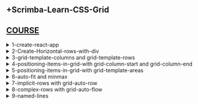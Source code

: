## +Scrimba-Learn-CSS-Grid

## [COURSE](https://v2.scrimba.com/learn-css-grid-c02k)

<details>
<summary>1-create-react-app </summary>

# 1-create-react-app

```x
npm create-react-app my_app
```

```x
cd my_app
npm start
```

<img width="1281" alt="image" src="https://github.com/user-attachments/assets/c718243d-894f-414d-b5eb-af5d89cfca48">
<img width="1382" alt="image" src="https://github.com/user-attachments/assets/7cab9921-3406-438d-a6ac-c441e888a018">
<img width="1382" alt="image" src="https://github.com/user-attachments/assets/59b0798c-3c88-4e32-ab74-006a0b013d84">
<img width="1382" alt="image" src="https://github.com/user-attachments/assets/eb9cd127-2cea-49ae-ae76-84190ddde29c">
<img width="1382" alt="image" src="https://github.com/user-attachments/assets/f8ca50dc-a2d9-4b85-a446-a4933af419cd">

</details>

<details>
<summary>2-Create-Horizontal-rows-with-div </summary>

# 2-Create-Horizontal-rows-with-div

### github_projects/project-css-grid-flex/my_app/src/App.js:

```js
import "./App.css";
import Grid from "./components/Grid/Grid";

function App() {
  return (
    <div className="App">
      <Grid />
    </div>
  );
}

export default App;

```

### github_projects/project-css-grid-flex/my_app/src/components/Grid/Grid.jsx:

```jsx
import React from "react";
import "./GridStyles.css";

const Grid = () => {
  return (
    <section className="container">
      <div>1</div>
      <div>2</div>
      <div>3</div>
      <div>4</div>
      <div>5</div>
      <div>6</div>
    </section>
  );
};

export default Grid;

```

### github_projects/project-css-grid-flex/my_app/src/App.css:

```css
html,
body {
  margin: 5px;
  background-color: #ffeead;
  overflow: hidden;
}
```

### github_projects/project-css-grid-flex/my_app/src/components/Grid/GridStyles.css:

```css
.container>div {
    display: flex;
    justify-content: center;
    align-items: center;
    font-size: 2em;
    color: #ffeead;
    background-color: #ffeead;
}

.container>div:nth-child(1n) {
    background-color: #96ceb4;
}

.container>div:nth-child(3n) {
    background-color: #88d8b0;
}

.container>div:nth-child(2n) {
    background-color: #ff6f69;
}

.container>div:nth-child(4n) {
    background-color: #ffcc5c;
}
```

<img width="1332" alt="image" src="https://github.com/user-attachments/assets/a1d5c17d-567c-4eae-95bf-262fa5158186">
<img width="1382" alt="image" src="https://github.com/user-attachments/assets/5ec965ef-d23d-4679-8348-9924c0ff9bbb">
<img width="1382" alt="image" src="https://github.com/user-attachments/assets/87c3e0a9-d974-4cbb-adcf-0cfff44d6c32">
<img width="1382" alt="image" src="https://github.com/user-attachments/assets/09d4ba04-cb82-4e39-8d70-eb44ae2bbeea">
<img width="1382" alt="image" src="https://github.com/user-attachments/assets/5c4c648f-25c9-48be-877e-9e9f599f8030">

</details>

<details>
<summary>3-grid-template-columns and grid-template-rows </summary>

# 3-grid-template-columns and grid-template-rows

### github_projects/project-css-grid-flex/my_app/src/components/Grid/GridStyles.css:

```css
.container>div {
    display: flex;
    justify-content: center;
    align-items: center;
    font-size: 2em;
    color: #ffeead;
    background-color: #ffeead;
}

.container {
    display: grid;
    grid-gap: 5px;
    grid-template-columns: 100px auto 100px;
    grid-template-rows: 40px 40px;
}

.container>div:nth-child(1n) {
    background-color: #96ceb4;
}

.container>div:nth-child(3n) {
    background-color: #88d8b0;
}

.container>div:nth-child(2n) {
    background-color: #ff6f69;
}

.container>div:nth-child(4n) {
    background-color: #ffcc5c;
}
```

<img width="1332" alt="image" src="https://github.com/user-attachments/assets/6335bdc3-fd6b-4f22-b464-e70e26e6168f">

### github_projects/project-css-grid-flex/my_app/src/components/Grid/GridStyles.css:

```css
.container {
    display: grid;
    grid-gap: 5px;
    grid-template-columns: 1fr 1fr 1fr 1fr;
    grid-template-rows: 1fr 1fr;
}

```

```css
.container {
    display: grid;
    grid-gap: 5px;
    grid-template-columns: repeat(4, 1fr);
    grid-template-rows: repeat(2, 1fr);
}

```

```css
.container {
    display: grid;
    grid-gap: 5px;
    grid-template: repeat(2, 1fr) / repeat(4, 1fr);
}
```

<img width="1332" alt="image" src="https://github.com/user-attachments/assets/769e0c82-7a0f-46af-a136-126f109a8b93">

</details>

<details>
<summary>4-positioning-items-in-grid-with grid-column-start and grid-column-end </summary>

# 4-positioning-items-in-grid-with grid-column-start and grid-column-end

### github_projects/project-css-grid-flex/my_app/src/components/Grid/Grid.jsx:

```css
import React from "react";
import "./GridStyles.css";

const Grid = () => {
  return (
    <section className="container">
      <div className="header">HEADER</div>
      <div className="menu">MENU</div>
      <div className="content">CONTENT</div>
      <div className="footer">FOOTER</div>
    </section>
  );
};

export default Grid;
```

### github_projects/project-css-grid-flex/my_app/src/components/Grid/GridStyles.css:

```css
.container>div {
    display: flex;
    justify-content: center;
    align-items: center;
    font-size: 2em;
    color: #ffeead;
    background-color: #ffeead;
}

.container {
    display: grid;
    grid-gap: 5px;
    grid-template-columns: repeat(2, 1fr);
    grid-template-rows: 40px 200px 40px;
}

.header {}

.menu {}

.content {}

.footer {}

.container>div:nth-child(1n) {
    background-color: #96ceb4;
}

.container>div:nth-child(3n) {
    background-color: #88d8b0;
}

.container>div:nth-child(2n) {
    background-color: #ff6f69;
}

.container>div:nth-child(4n) {
    background-color: #ffcc5c;
}
```

<img width="1332" alt="image" src="https://github.com/user-attachments/assets/68c2918b-fbda-4681-8eea-8235b1f98c64">

### github_projects/project-css-grid-flex/my_app/src/components/Grid/GridStyles.css:

```css
.container>div {
    display: flex;
    justify-content: center;
    align-items: center;
    font-size: 2em;
    color: #ffeead;
    background-color: #ffeead;
}

.container {
    display: grid;
    grid-gap: 5px;
    grid-template-columns: repeat(12, 1fr);
    grid-template-rows: 40px 200px 40px;
}

.header {
    grid-column-start: 1;
    grid-column-end: 13;
}

.menu {
    grid-column-start: 1;
    grid-column-end: 2;
}

.content {
    grid-column-start: 2;
    grid-column-end: 13;
}

.footer {
    grid-column-start: 1;
    grid-column-end: 13;
}

.container>div:nth-child(1n) {
    background-color: #96ceb4;
}

.container>div:nth-child(3n) {
    background-color: #88d8b0;
}

.container>div:nth-child(2n) {
    background-color: #ff6f69;
}

.container>div:nth-child(4n) {
    background-color: #ffcc5c;
}
```

```css
.header {
    grid-column: 1 / 13;
}

.menu {
    grid-column: 1 / 2;
}

.content {
    grid-column: 2 / 13;
}

.footer {
    grid-column: 1 / 13;
}
```

```css
.header {
    grid-column: 1 / -1;
}

.menu {
    grid-column: 1 / 2;
}

.content {
    grid-column: 2 / -1;
}

.footer {
    grid-column: 1 / -1;
}

```

```css
.header {
    grid-column: 1 / span 12;
}

.menu {
    grid-column: 1 / span 1;
}

.content {
    grid-column: 2 / span 11;
}

.footer {
    grid-column: 1 / span 12;
}
```

<img width="1332" alt="image" src="https://github.com/user-attachments/assets/4356538c-947f-4da8-8028-23373ea3f1cc">

### github_projects/project-css-grid-flex/my_app/src/components/Grid/GridStyles.css:

```css
.container {
    display: grid;
    grid-gap: 5px;
    grid-template-columns: repeat(12, 1fr);
    grid-template-rows: 40px 200px 40px;
}

.header {
    grid-column: 2 / -1;
}

.menu {
    grid-column: 1 / span 1;
    grid-row: 1 / span 2;
}

.content {
    grid-column: 2 / -1;
}

.footer {
    grid-column: 1 / -1;
}
```

<img width="1377" alt="image" src="https://github.com/user-attachments/assets/0577dbe5-71b1-430c-a258-2d4de33a122f">
<img width="1385" alt="image" src="https://github.com/user-attachments/assets/ab4c4d9e-83d4-4353-8d3c-3f893ebd258f">
<img width="1385" alt="image" src="https://github.com/user-attachments/assets/f33a89fc-832d-4ef5-b0e4-e1159d9c117a">

</details>

<details>
<summary>5-positioning-items-in-grid-with grid-template-areas </summary>

# 5-positioning-items-in-grid-with grid-template-areas

### github_projects/project-css-grid-flex/my_app/src/components/Grid/Grid.jsx:

```jsx
import React from "react";
import "./GridStyles.css";

const Grid = () => {
  return (
    <section className="container">
      <div className="header">HEADER</div>
      <div className="menu">MENU</div>
      <div className="content">CONTENT</div>
      <div className="footer">FOOTER</div>
    </section>
  );
};

export default Grid;

```

### github_projects/project-css-grid-flex/my_app/src/App.css:

```css
html,
body {
  overflow: hidden;
  box-sizing: border-box;
  height: 100vh;
  padding: 10px;
  background-color: #ffeead;
}
```

### github_projects/project-css-grid-flex/my_app/src/components/Grid/GridStyles.css:

```css
.container>div {
    display: flex;
    justify-content: center;
    align-items: center;
    font-size: 2em;
    color: #ffeead;
    background-color: #ffeead;
}

.container {
    overflow: hidden;
    min-height: 95vh;
    display: grid;
    grid-gap: 5px;
    grid-template-columns: repeat(12, 1fr);
    grid-template-rows: 40px auto 40px;
    grid-template-areas:
        ". h h h h h h h h h h h"
        "m c c c c c c c c c c c"
        "m f f f f f f f f f f f";
}

.header {
    grid-area: h;
}

.menu {
    grid-area: m;
}

.content {
    grid-area: c;
}

.footer {
    grid-area: f;
}

.container>div:nth-child(1n) {
    background-color: #96ceb4;
}

.container>div:nth-child(3n) {
    background-color: #88d8b0;
}

.container>div:nth-child(2n) {
    background-color: #ff6f69;
}

.container>div:nth-child(4n) {
    background-color: #ffcc5c;
}
```

<img width="1149" alt="image" src="https://github.com/user-attachments/assets/dc2121e8-4433-49b3-89e6-d83093cf5142">
<img width="1385" alt="image" src="https://github.com/user-attachments/assets/0ccccd00-7641-4200-bc87-a38b357653ad">
<img width="1385" alt="image" src="https://github.com/user-attachments/assets/cae960ce-52df-4672-9799-3160f9584fb1">

</details>

<details>
<summary>6-auto-fit and minmax </summary>

# 6-auto-fit and minmax 

### github_projects/project-css-grid-flex/my_app/src/components/Grid/Grid.jsx:

```jsx
import React from "react";
import "./GridStyles.css";

const Grid = () => {
  return (
    <section className="container">
      <div>1</div>
      <div>2</div>
      <div>3</div>
      <div>4</div>
      <div>5</div>
      <div>6</div>
      <div>7</div>
      <div>8</div>
      <div>9</div>
      <div>10</div>
      <div>11</div>
      <div>12</div>
    </section>
  );
};

export default Grid;

```

### github_projects/project-css-grid-flex/my_app/src/App.css:

```css
html,
body {
  overflow: hidden;
  box-sizing: border-box;
  background-color: #ffeead;
  margin: 10px;
}
```

### github_projects/project-css-grid-flex/my_app/src/components/Grid/GridStyles.css:

```css
.container>div {
    display: flex;
    justify-content: center;
    align-items: center;
    font-size: 2em;
    color: #ffeead;
}

.container {
    display: grid;
    grid-gap: 5px;
    grid-template-columns: repeat(auto-fit, minmax(200px, 1fr));
    grid-template-rows: repeat(12, 200px);
}

.container>div:nth-child(1n) {
    background-color: #96ceb4;
}

.container>div:nth-child(3n) {
    background-color: #88d8b0;
}

.container>div:nth-child(2n) {
    background-color: #ff6f69;
}

.container>div:nth-child(4n) {
    background-color: #ffcc5c;
}
```

![image](https://github.com/user-attachments/assets/280f31eb-c11c-4bc1-80fc-62a3396b221e)

<img width="1341" alt="image" src="https://github.com/user-attachments/assets/465f8811-7ede-4ef2-9315-7dd720ffe84e">
<img width="1385" alt="image" src="https://github.com/user-attachments/assets/1c5e0f57-da29-47cf-abb2-768718464f10">
<img width="1341" alt="image" src="https://github.com/user-attachments/assets/61859dee-baee-42fe-896f-2d44248aea9b">

</details>

<details>
<summary>7-implicit-rows with grid-auto-row </summary>

# 7-implicit-rows with grid-auto-row 

### github_projects/project-css-grid-flex/my_app/src/components/Grid/Grid.jsx:

```jsx
import React from "react";
import "./GridStyles.css";

const Grid = () => {
  return (
    <section className="container">
      <div>1</div>
      <div>2</div>
      <div>3</div>
      <div>4</div>
      <div>5</div>
      <div>6</div>
      <div>7</div>
      <div>8</div>
      <div>9</div>
      <div>10</div>
      <div>11</div>
      <div>12</div>
    </section>
  );
};

export default Grid;

```

### github_projects/project-css-grid-flex/my_app/src/App.css:

```css
html,
body {
  overflow: hidden;
  box-sizing: border-box;
  background-color: #ffeead;
  margin: 10px;
}
```

### github_projects/project-css-grid-flex/my_app/src/components/Grid/GridStyles.css:

```css
.container>div {
    display: flex;
    justify-content: center;
    align-items: center;
    font-size: 2em;
    color: #ffeead;
}

.container {
    display: grid;
    grid-gap: 5px;
    grid-template-columns: repeat(auto-fit, minmax(200px, 1fr));
    /* grid-template-rows: repeat(12, 200px); */
    grid-auto-rows: 300px;
}

.container>div:nth-child(1n) {
    background-color: #96ceb4;
}

.container>div:nth-child(3n) {
    background-color: #88d8b0;
}

.container>div:nth-child(2n) {
    background-color: #ff6f69;
}

.container>div:nth-child(4n) {
    background-color: #ffcc5c;
}
```

![image](https://github.com/user-attachments/assets/8beda3e9-624f-420f-b81f-548f68c40d1a)

<img width="1385" alt="image" src="https://github.com/user-attachments/assets/6b4d84d6-974c-4340-b5a3-a48c46775aa3">

</details>

<details>
<summary>8-complex-rows with grid-auto-flow </summary>

# 8-complex-rows with grid-auto-flow

### github_projects/project-css-grid-flex/my_app/src/components/Grid/Grid.jsx:

```jsx
import React from "react";
import "./GridStyles.css";

import normal1 from "./img/normal1.jpg";
import normal2 from "./img/normal2.jpg";
import normal3 from "./img/normal3.jpg";
import normal4 from "./img/normal4.jpg";
import normal5 from "./img/normal5.jpg";
import normal6 from "./img/normal6.jpg";
import normal7 from "./img/normal7.jpg";
import normal8 from "./img/normal8.jpg";
import normal9 from "./img/normal9.jpg";
import big1 from "./img/big1.jpg";
import big2 from "./img/big2.jpg";
import big3 from "./img/big3.jpg";
import vertical1 from "./img/vertical1.jpg";
import vertical2 from "./img/vertical2.jpg";
import vertical3 from "./img/vertical3.jpg";
import horizontal1 from "./img/horizontal1.jpg";
import horizontal2 from "./img/horizontal2.jpg";
import horizontal3 from "./img/horizontal3.jpg";

const Grid = () => {
  return (
    <section className="container">
      <div>
        <img src={normal1} alt="" />
      </div>
      <div class="vertical">
        <img src={vertical1} alt="" />
      </div>
      <div class="horizontal">
        <img src={horizontal1} alt="" />
      </div>
      <div>
        <img src={normal2} alt="" />
      </div>
      <div>
        <img src={normal3} alt="" />
      </div>
      <div class="big">
        <img src={big1} alt="" />
      </div>
      <div>
        <img src={normal4} alt="" />
      </div>
      <div class="vertical">
        <img src={vertical2} alt="" />
      </div>
      <div>
        <img src={normal5} alt="" />
      </div>
      <div class="horizontal">
        <img src={horizontal2} alt="" />
      </div>
      <div>
        <img src={normal6} alt="" />
      </div>
      <div class="big">
        <img src={big2} alt="" />
      </div>
      <div>
        <img src={normal7} alt="" />
      </div>
      <div class="horizontal">
        <img src={horizontal3} alt="" />
      </div>
      <div>
        <img src={normal8} alt="" />
      </div>
      <div class="big">
        <img src={big3} alt="" />
      </div>
      <div>
        <img src={normal9} alt="" />
      </div>
      <div class="vertical">
        <img src={vertical3} alt="" />
      </div>
    </section>
  );
};

export default Grid;

```

### github_projects/project-css-grid-flex/my_app/src/App.css:

```css
html,
body {
  box-sizing: border-box;
  background-color: #ffeead;
  margin: 10px;
}
```

### github_projects/project-css-grid-flex/my_app/src/components/Grid/GridStyles.css:

```css
.container>div {
    display: flex;
    justify-content: center;
    align-items: center;
    font-size: 2em;
    color: #ffeead;
}

.container {
    display: grid;
    grid-gap: 5px;
    grid-template-columns: repeat(auto-fit, minmax(200px, 1fr));
    grid-auto-rows: 150px;
    grid-auto-flow: dense;
}

.container>div>img {
    width: 100%;
    height: 100%;
    object-fit: cover;
}

.horizontal {
    grid-column: auto / span 2;
}

.vertical {
    grid-row: auto / span 2;
}

.big {
    grid-column: auto / span 2;
    grid-row: auto / span 2;
}
```

![image](https://github.com/user-attachments/assets/b928d0e5-df11-45a9-88cd-db767ef4ffc6)
<img width="1385" alt="image" src="https://github.com/user-attachments/assets/01691d4b-de54-45ae-9880-a0faeff6b1a8">
<img width="1385" alt="image" src="https://github.com/user-attachments/assets/92a0e7be-b3c4-4008-be39-a545506767ce">

</details>

<details>
<summary>9-named-lines </summary>

# 9-named-lines

```css

```


```css

```

```css

```

```css

```

```css

```

```css

```

```css

```

```css

```

```css

```

```css

```

```css

```

```css

```

</details>
